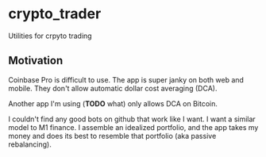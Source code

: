 # crypto_trader

Utilities for crpyto trading

## Motivation

Coinbase Pro is difficult to use. The app is super janky on both web
and mobile. They don't allow automatic dollar cost averaging (DCA).

Another app I'm using (**TODO** what) only allows DCA on Bitcoin.

I couldn't find any good bots on github that work like I want. I want
a similar model to M1 finance. I assemble an idealized portfolio, and
the app takes my money and does its best to resemble that portfolio
(aka passive rebalancing).